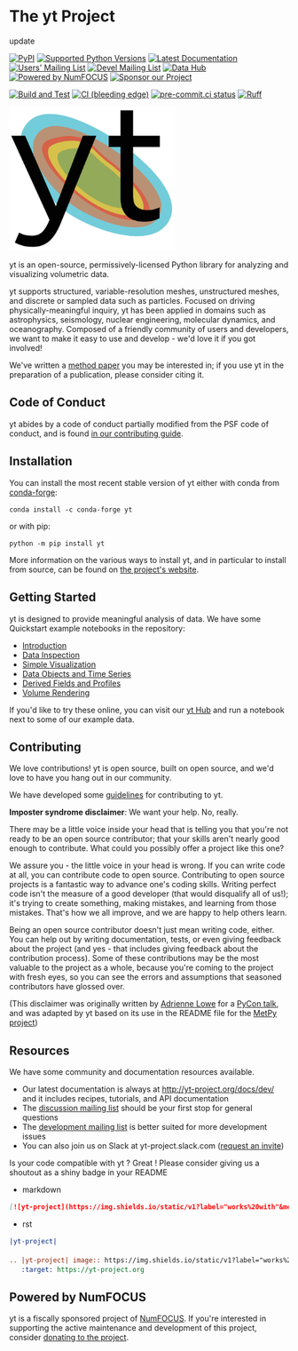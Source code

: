 # The yt Project

update

[![PyPI](https://img.shields.io/pypi/v/yt)](https://pypi.org/project/yt)
[![Supported Python Versions](https://img.shields.io/pypi/pyversions/yt)](https://pypi.org/project/yt/)
[![Latest Documentation](https://img.shields.io/badge/docs-latest-brightgreen.svg)](http://yt-project.org/docs/dev/)
[![Users' Mailing List](https://img.shields.io/badge/Users-List-lightgrey.svg)](https://mail.python.org/archives/list/yt-users@python.org//)
[![Devel Mailing List](https://img.shields.io/badge/Devel-List-lightgrey.svg)](https://mail.python.org/archives/list/yt-dev@python.org//)
[![Data Hub](https://img.shields.io/badge/data-hub-orange.svg)](https://hub.yt/)
[![Powered by NumFOCUS](https://img.shields.io/badge/powered%20by-NumFOCUS-orange.svg?style=flat&colorA=E1523D&colorB=007D8A)](http://numfocus.org)
[![Sponsor our Project](https://img.shields.io/badge/donate-to%20yt-blueviolet)](https://numfocus.salsalabs.org/donate-to-yt/index.html)

<!--- Tests and style --->
[![Build and Test](https://github.com/yt-project/yt/actions/workflows/build-test.yaml/badge.svg)](https://github.com/yt-project/yt/actions/workflows/build-test.yaml)
[![CI (bleeding edge)](https://github.com/yt-project/yt/actions/workflows/bleeding-edge.yaml/badge.svg)](https://github.com/yt-project/yt/actions/workflows/bleeding-edge.yaml)
[![pre-commit.ci status](https://results.pre-commit.ci/badge/github/yt-project/yt/main.svg)](https://results.pre-commit.ci/latest/github/yt-project/yt/main)
[![Ruff](https://img.shields.io/endpoint?url=https://raw.githubusercontent.com/charliermarsh/ruff/main/assets/badge/v2.json)](https://github.com/charliermarsh/ruff)

<!--- [![codecov](https://codecov.io/gh/yt-project/yt/branch/main/graph/badge.svg)](https://codecov.io/gh/yt-project/yt) --->

<a href="http://yt-project.org"><img src="https://raw.githubusercontent.com/yt-project/yt/main/doc/source/_static/yt_logo.png" width="300"></a>

yt is an open-source, permissively-licensed Python library for analyzing and
visualizing volumetric data.

yt supports structured, variable-resolution meshes, unstructured meshes, and
discrete or sampled data such as particles. Focused on driving
physically-meaningful inquiry, yt has been applied in domains such as
astrophysics, seismology, nuclear engineering, molecular dynamics, and
oceanography. Composed of a friendly community of users and developers, we want
to make it easy to use and develop - we'd love it if you got involved!

We've written a [method
paper](https://ui.adsabs.harvard.edu/abs/2011ApJS..192....9T) you may be interested
in; if you use yt in the preparation of a publication, please consider citing
it.

## Code of Conduct

yt abides by a code of conduct partially modified from the PSF code of conduct,
and is found [in our contributing
guide](http://yt-project.org/docs/dev/developing/developing.html#yt-community-code-of-conduct).

## Installation

You can install the most recent stable version of yt either with conda from
[conda-forge](https://conda-forge.org/):

```shell
conda install -c conda-forge yt
```

or with pip:

```shell
python -m pip install yt
```

More information on the various ways to install yt, and in particular to install from source,
can be found on [the project's website](https://yt-project.org/docs/dev/installing.html).

## Getting Started

yt is designed to provide meaningful analysis of data.  We have some Quickstart
example notebooks in the repository:

 * [Introduction](https://github.com/yt-project/yt/tree/main/doc/source/quickstart/1\)_Introduction.ipynb)
 * [Data Inspection](https://github.com/yt-project/yt/tree/main/doc/source/quickstart/2\)_Data_Inspection.ipynb)
 * [Simple Visualization](https://github.com/yt-project/yt/tree/main/doc/source/quickstart/3\)_Simple_Visualization.ipynb)
 * [Data Objects and Time Series](https://github.com/yt-project/yt/tree/main/doc/source/quickstart/4\)_Data_Objects_and_Time_Series.ipynb)
 * [Derived Fields and Profiles](https://github.com/yt-project/yt/tree/main/doc/source/quickstart/5\)_Derived_Fields_and_Profiles.ipynb)
 * [Volume Rendering](https://github.com/yt-project/yt/tree/main/doc/source/quickstart/6\)_Volume_Rendering.ipynb)

If you'd like to try these online, you can visit our [yt Hub](https://hub.yt/)
and run a notebook next to some of our example data.

## Contributing

We love contributions!  yt is open source, built on open source, and we'd love
to have you hang out in our community.

We have developed some [guidelines](CONTRIBUTING.rst) for contributing to yt.

**Imposter syndrome disclaimer**: We want your help. No, really.

There may be a little voice inside your head that is telling you that you're not
ready to be an open source contributor; that your skills aren't nearly good
enough to contribute. What could you possibly offer a project like this one?

We assure you - the little voice in your head is wrong. If you can write code at
all, you can contribute code to open source. Contributing to open source
projects is a fantastic way to advance one's coding skills. Writing perfect code
isn't the measure of a good developer (that would disqualify all of us!); it's
trying to create something, making mistakes, and learning from those
mistakes. That's how we all improve, and we are happy to help others learn.

Being an open source contributor doesn't just mean writing code, either. You can
help out by writing documentation, tests, or even giving feedback about the
project (and yes - that includes giving feedback about the contribution
process). Some of these contributions may be the most valuable to the project as
a whole, because you're coming to the project with fresh eyes, so you can see
the errors and assumptions that seasoned contributors have glossed over.

(This disclaimer was originally written by
[Adrienne Lowe](https://github.com/adriennefriend) for a
[PyCon talk](https://www.youtube.com/watch?v=6Uj746j9Heo), and was adapted by yt
based on its use in the README file for the
[MetPy project](https://github.com/Unidata/MetPy))

## Resources

We have some community and documentation resources available.

 * Our latest documentation is always at http://yt-project.org/docs/dev/ and it
   includes recipes, tutorials, and API documentation
 * The [discussion mailing
   list](https://mail.python.org/archives/list/yt-users@python.org//)
   should be your first stop for general questions
 * The [development mailing
   list](https://mail.python.org/archives/list/yt-dev@python.org//) is
   better suited for more development issues
 * You can also join us on Slack at yt-project.slack.com ([request an
   invite](https://yt-project.org/slack.html))

Is your code compatible with yt ? Great ! Please consider giving us a shoutout as a shiny badge in your README

- markdown
```markdown
[![yt-project](https://img.shields.io/static/v1?label="works%20with"&message="yt"&color="blueviolet")](https://yt-project.org)
```
- rst
```reStructuredText
|yt-project|

.. |yt-project| image:: https://img.shields.io/static/v1?label="works%20with"&message="yt"&color="blueviolet"
   :target: https://yt-project.org
```

## Powered by NumFOCUS

yt is a fiscally sponsored project of [NumFOCUS](https://numfocus.org/).
If you're interested in
supporting the active maintenance and development of this project, consider
[donating to the project](https://numfocus.salsalabs.org/donate-to-yt/index.html).
